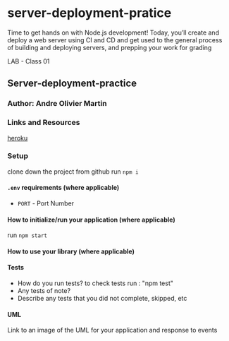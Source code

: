 # server-deployment-pratice
Time to get hands on with Node.js development! Today, you’ll create and deploy a web server using CI and CD and get used to the general process of building and deploying servers, and prepping your work for grading

 LAB - Class 01
## Server-deployment-practice
### Author: Andre Olivier Martin
### Links and Resources

[heroku](https://dashboard.heroku.com/apps/lorddoom-server-deploy-dev/activity)

### Setup
clone down the project from github
run `npm i`
#### `.env` requirements (where applicable)
- `PORT` - Port Number
#### How to initialize/run your application (where applicable)
run `npm start`
#### How to use your library (where applicable)
#### Tests
- How do you run tests?
to check tests run : "npm test"
- Any tests of note?
- Describe any tests that you did not complete, skipped, etc
#### UML
Link to an image of the UML for your application and response to events